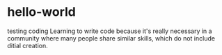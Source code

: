 # hello-world
testing coding
Learning to write code because it's really necessary in a community where many people share similar skills, which do not include ditial creation. 
